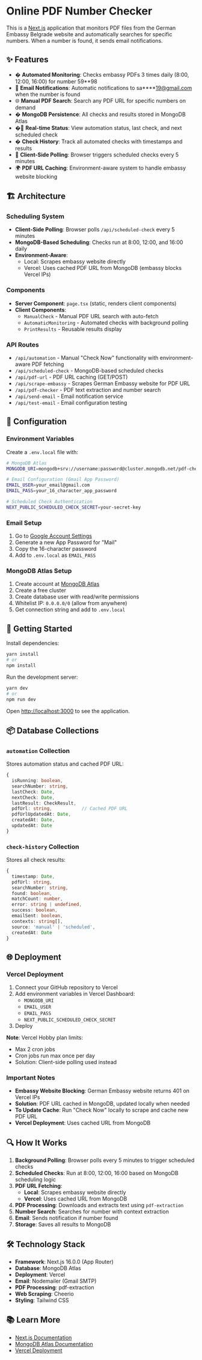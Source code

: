 # Online PDF Number Checker

This is a [Next.js](https://nextjs.org) application that monitors PDF files from the German Embassy Belgrade website and automatically searches for specific numbers. When a number is found, it sends email notifications.

## ✨ Features

- � **Automated Monitoring**: Checks embassy PDFs 3 times daily (8:00, 12:00, 16:00) for number 59\*\*98
- 📧 **Email Notifications**: Automatic notifications to sa\*\*\*\*19@gmail.com when the number is found
- 🌐 **Manual PDF Search**: Search any PDF URL for specific numbers on demand
- � **MongoDB Persistence**: All checks and results stored in MongoDB Atlas
- �📱 **Real-time Status**: View automation status, last check, and next scheduled check
- � **Check History**: Track all automated checks with timestamps and results
- 🔄 **Client-Side Polling**: Browser triggers scheduled checks every 5 minutes
- 🌍 **PDF URL Caching**: Environment-aware system to handle embassy website blocking

## 🏗️ Architecture

### Scheduling System

- **Client-Side Polling**: Browser polls `/api/scheduled-check` every 5 minutes
- **MongoDB-Based Scheduling**: Checks run at 8:00, 12:00, and 16:00 daily
- **Environment-Aware**:
  - Local: Scrapes embassy website directly
  - Vercel: Uses cached PDF URL from MongoDB (embassy blocks Vercel IPs)

### Components

- **Server Component**: `page.tsx` (static, renders client components)
- **Client Components**:
  - `ManualCheck` - Manual PDF URL search with auto-fetch
  - `AutomaticMonitoring` - Automated checks with background polling
  - `PrintResults` - Reusable results display

### API Routes

- `/api/automation` - Manual "Check Now" functionality with environment-aware PDF fetching
- `/api/scheduled-check` - MongoDB-based scheduled checks
- `/api/pdf-url` - PDF URL caching (GET/POST)
- `/api/scrape-embassy` - Scrapes German Embassy website for PDF URL
- `/api/pdf-checker` - PDF text extraction and number search
- `/api/send-email` - Email notification service
- `/api/test-email` - Email configuration testing

## 🔧 Configuration

### Environment Variables

Create a `.env.local` file with:

```bash
# MongoDB Atlas
MONGODB_URI=mongodb+srv://username:password@cluster.mongodb.net/pdf-checker?retryWrites=true&w=majority

# Email Configuration (Gmail App Password)
EMAIL_USER=your_email@gmail.com
EMAIL_PASS=your_16_character_app_password

# Scheduled Check Authentication
NEXT_PUBLIC_SCHEDULED_CHECK_SECRET=your-secret-key
```

### Email Setup

1. Go to [Google Account Settings](https://myaccount.google.com/apppasswords)
2. Generate a new App Password for "Mail"
3. Copy the 16-character password
4. Add to `.env.local` as `EMAIL_PASS`

### MongoDB Atlas Setup

1. Create account at [MongoDB Atlas](https://cloud.mongodb.com)
2. Create a free cluster
3. Create database user with read/write permissions
4. Whitelist IP: `0.0.0.0/0` (allow from anywhere)
5. Get connection string and add to `.env.local`

## 🚀 Getting Started

Install dependencies:

```bash
yarn install
# or
npm install
```

Run the development server:

```bash
yarn dev
# or
npm run dev
```

Open [http://localhost:3000](http://localhost:3000) to see the application.

## 📦 Database Collections

### `automation` Collection

Stores automation status and cached PDF URL:

```typescript
{
  isRunning: boolean,
  searchNumber: string,
  lastCheck: Date,
  nextCheck: Date,
  lastResult: CheckResult,
  pdfUrl: string,           // Cached PDF URL
  pdfUrlUpdatedAt: Date,
  createdAt: Date,
  updatedAt: Date
}
```

### `check-history` Collection

Stores all check results:

```typescript
{
  timestamp: Date,
  pdfUrl: string,
  searchNumber: string,
  found: boolean,
  matchCount: number,
  error: string | undefined,
  success: boolean,
  emailSent: boolean,
  contexts: string[],
  source: 'manual' | 'scheduled',
  createdAt: Date
}
```

## 🌐 Deployment

### Vercel Deployment

1. Connect your GitHub repository to Vercel
2. Add environment variables in Vercel Dashboard:
   - `MONGODB_URI`
   - `EMAIL_USER`
   - `EMAIL_PASS`
   - `NEXT_PUBLIC_SCHEDULED_CHECK_SECRET`
3. Deploy

**Note**: Vercel Hobby plan limits:

- Max 2 cron jobs
- Cron jobs run max once per day
- Solution: Client-side polling used instead

### Important Notes

- **Embassy Website Blocking**: German Embassy website returns 401 on Vercel IPs
- **Solution**: PDF URL cached in MongoDB, updated locally when needed
- **To Update Cache**: Run "Check Now" locally to scrape and cache new PDF URL
- **Vercel Deployment**: Uses cached URL from MongoDB

## 🔍 How It Works

1. **Background Polling**: Browser polls every 5 minutes to trigger scheduled checks
2. **Scheduled Checks**: Run at 8:00, 12:00, 16:00 based on MongoDB scheduling logic
3. **PDF URL Fetching**:
   - **Local**: Scrapes embassy website directly
   - **Vercel**: Uses cached URL from MongoDB
4. **PDF Processing**: Downloads and extracts text using `pdf-extraction`
5. **Number Search**: Searches for number with context extraction
6. **Email**: Sends notification if number found
7. **Storage**: Saves all results to MongoDB

## 🛠️ Technology Stack

- **Framework**: Next.js 16.0.0 (App Router)
- **Database**: MongoDB Atlas
- **Deployment**: Vercel
- **Email**: Nodemailer (Gmail SMTP)
- **PDF Processing**: pdf-extraction
- **Web Scraping**: Cheerio
- **Styling**: Tailwind CSS

## 📚 Learn More

- [Next.js Documentation](https://nextjs.org/docs)
- [MongoDB Atlas Documentation](https://www.mongodb.com/docs/atlas/)
- [Vercel Deployment](https://vercel.com/docs)
